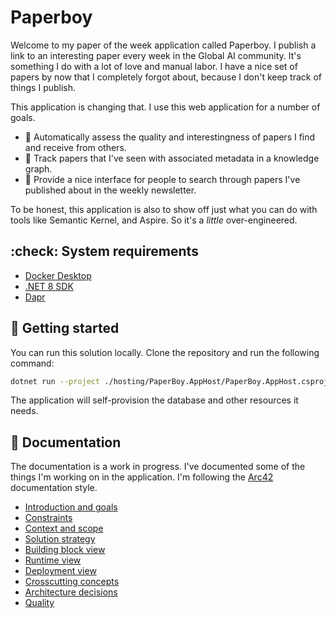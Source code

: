 # Paperboy

Welcome to my paper of the week application called Paperboy. I publish a link to an interesting paper every week in
the Global AI community. It's something I do with a lot of love and manual labor. I have a nice set of papers by now
that I completely forgot about, because I don't keep track of things I publish.

This application is changing that. I use this web application for a number of goals.

- :rocket: Automatically assess the quality and interestingness of papers I find and receive from others.
- :rocket: Track papers that I've seen with associated metadata in a knowledge graph.
- :rocket: Provide a nice interface for people to search through papers I've published about in the weekly newsletter.

To be honest, this application is also to show off just what you can do with tools like Semantic Kernel, and Aspire. So
it's a _little_ over-engineered.

## :check: System requirements

- [Docker Desktop](https://docs.docker.com/desktop/install/windows-install/)
- [.NET 8 SDK](https://dotnet.microsoft.com/en-us/download/dotnet/8.0)
- [Dapr](https://docs.dapr.io/getting-started/install-dapr-cli/)

## :wrench: Getting started

You can run this solution locally. Clone the repository and run the following command:

```bash
dotnet run --project ./hosting/PaperBoy.AppHost/PaperBoy.AppHost.csproj
```

The application will self-provision the database and other resources it needs.

## :book: Documentation

The documentation is a work in progress. I've documented some of the things I'm working on in the application.
I'm following the [Arc42](https://docs.arc42.org/home) documentation style.

- [Introduction and goals](docs/01-introduction-and-goals.md)
- [Constraints](docs/02-constraints.md)
- [Context and scope](docs/03-context-and-scope.md)
- [Solution strategy](docs/04-solution-strategy.md)
- [Building block view](docs/05-building-block-view.md)
- [Runtime view](docs/06-runtime-view.md)
- [Deployment view](docs/07-deployment-view.md)
- [Crosscutting concepts](docs/08-crosscutting-concepts.md)
- [Architecture decisions](docs/decisions/README.md)
- [Quality](docs/quality/README.md)
